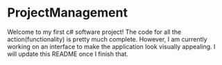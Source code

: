 # ProjectManagement
Welcome to my first c# software project! The code for all the action(functionality) is pretty much complete. However, I am currently working on an interface to make the application look visually appealing. I will update this README once I finish that.

